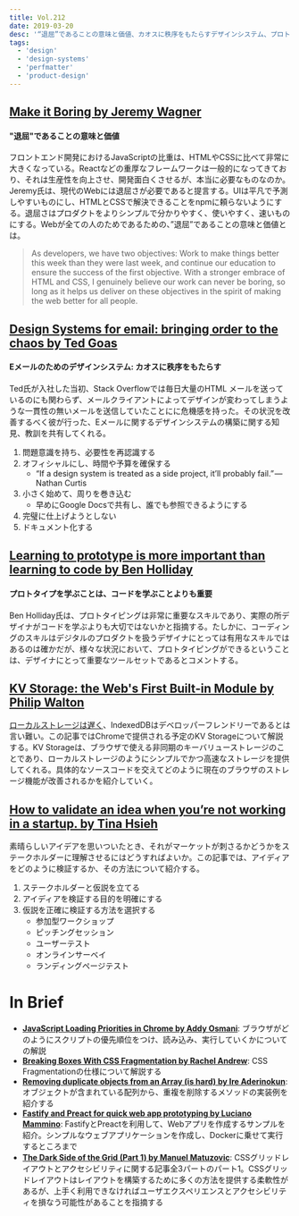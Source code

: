 ```yaml
---
title: Vol.212
date: 2019-03-20
desc: '“退屈”であることの意味と価値、カオスに秩序をもたらすデザインシステム、プロトタイプを学ぶことは、コードを学ぶことよりも重要、ほか計10リンク'
tags:
  - 'design'
  - 'design-systems'
  - 'perfmatter'
  - 'product-design'
---
```


## [Make it Boring by Jeremy Wagner](https://jeremy.codes/blog/make-it-boring/)

#### "退屈"であることの意味と価値

フロントエンド開発におけるJavaScriptの比重は、HTMLやCSSに比べて非常に大きくなっている。Reactなどの重厚なフレームワークは一般的になってきており、それは生産性を向上させ、開発面白くさせるが、本当に必要なものなのか。Jeremy氏は、現代のWebには退屈さが必要であると提言する。UIは平凡で予測しやすいものにし、HTMLとCSSで解決できることをnpmに頼らないようにする。退屈さはプロダクトをよりシンプルで分かりやすく、使いやすく、速いものにする。Webが全ての人のためであるための、”退屈”であることの意味と価値とは。

> As developers, we have two objectives: Work to make things better this week than they were last week, and continue our education to ensure the success of the first objective. With a stronger embrace of HTML and CSS, I genuinely believe our work can never be boring, so long as it helps us deliver on these objectives in the spirit of making the web better for all people.

## [Design Systems for email: bringing order to the chaos by Ted Goas](https://uxdesign.cc/design-systems-for-email-bringing-order-to-the-chaos-c9d9c85ee46d)

#### Eメールのためのデザインシステム: カオスに秩序をもたらす

Ted氏が入社した当初、Stack Overflowでは毎日大量のHTML メールを送っているのにも関わらず、メールクライアントによってデザインが変わってしまうような一貫性の無いメールを送信していたことにに危機感を持った。その状況を改善するべく彼が行った、Eメールに関するデザインシステムの構築に関する知見、教訓を共有してくれる。

1. 問題意識を持ち、必要性を再認識する
2. オフィシャルにし、時間や予算を確保する
    - “If a design system is treated as a side project, it’ll probably fail.” — Nathan Curtis
3. 小さく始めて、周りを巻き込む
    - 早めにGoogle Docsで共有し、誰でも参照できるようにする
4. 完璧に仕上げようとしない
5. ドキュメント化する

## [Learning to prototype is more important than learning to code by Ben Holliday](https://www.hollidazed.co.uk/2019/02/26/learning-to-prototype-is-more-important-than-learning-to-code/)

#### プロトタイプを学ぶことは、コードを学ぶことよりも重要

Ben Holliday氏は、プロトタイピングは非常に重要なスキルであり、実際の所デザイナがコードを学ぶよりも大切ではないかと指摘する。たしかに、コーディングのスキルはデジタルのプロダクトを扱うデザイナにとっては有用なスキルではあるのは確かだが、様々な状況において、プロトタイピングができるということは、デザイナにとって重要なツールセットであるとコメントする。

## [KV Storage: the Web's First Built-in Module by Philip Walton](https://developers.google.com/web/updates/2019/03/kv-storage)

[ローカルストレージは遅く](https://hacks.mozilla.org/2012/03/there-is-no-simple-solution-for-local-storage/)、IndexedDBはデベロッパーフレンドリーであるとは言い難い。この記事ではChromeで提供される予定のKV Storageについて解説する。KV Storageは、ブラウザで使える非同期のキーバリューストレージのことであり、ローカルストレージのようにシンプルでかつ高速なストレージを提供してくれる。具体的なソースコードを交えてどのように現在のブラウザのストレージ機能が改善されるかを紹介していく。

## [How to validate an idea when you’re not working in a startup. by Tina Hsieh](https://blog.mozilla.org/ux/2019/03/how-to-validate-an-idea-when-youre-not-working-in-a-startup-2/)

素晴らしいアイデアを思いついたとき、それがマーケットが刺さるかどうかをステークホルダーに理解させるにはどうすればよいか。この記事では、アイディアをどのように検証するか、その方法について紹介する。

1. ステークホルダーと仮説を立てる
2. アイディアを検証する目的を明確にする
3. 仮説を正確に検証する方法を選択する
    - 参加型ワークショップ
    - ピッチングセッション
    - ユーザーテスト
    - オンラインサーベイ
    - ランディングページテスト

# In Brief
- [**JavaScript Loading Priorities in Chrome by Addy Osmani**](https://addyosmani.com/blog/script-priorities/): ブラウザがどのようにスクリプトの優先順位をつけ、読み込み、実行していくかについての解説
- [**Breaking Boxes With CSS Fragmentation by Rachel Andrew**](https://www.smashingmagazine.com/2019/02/css-fragmentation/): CSS Fragmentationの仕様について解説する
- [**Removing duplicate objects from an Array (is hard) by Ire Aderinokun**](https://bitsofco.de/removing-duplicate-objects-from-an-array-is-hard/): オブジェクトが含まれている配列から、重複を削除するメソッドの実装例を紹介する
- [**Fastify and Preact for quick web app prototyping by Luciano Mammino**](https://loige.co/fastify-and-preact-for-quick-web-app-prototyping/): FastifyとPreactを利用して、Webアプリを作成するサンプルを紹介。シンプルなウェブアプリケーションを作成し、Dockerに乗せて実行するところまで
- [**The Dark Side of the Grid (Part 1) by Manuel Matuzovic**](https://www.matuzo.at/blog/the-dark-side-of-the-grid/): CSSグリッドレイアウトとアクセシビリティに関する記事全3パートのパート1。CSSグリッドレイアウトはレイアウトを構築するために多くの方法を提供する柔軟性があるが、上手く利用できなければユーザエクスペリエンスとアクセシビリティを損なう可能性があることを指摘する

